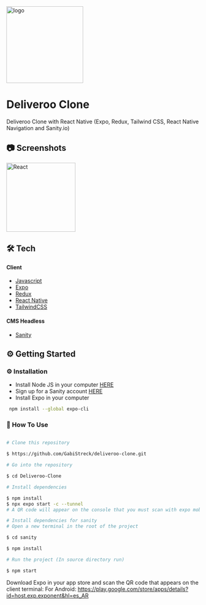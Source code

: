 <div>
<img src="https://user-images.githubusercontent.com/99184393/196014260-dfc68631-1abb-4635-ac6d-787ad0805dcd.png" alt="logo" width="200" height="auto" />

# Deliveroo Clone

<p>

Deliveroo Clone with React Native (Expo, Redux, Tailwind CSS, React Native Navigation and Sanity.io)

</p>

## :camera: Screenshots

<!-- Screenshots -->
<div>
<img align="center" alt="React" width="180" src="https://user-images.githubusercontent.com/99184393/184466112-3d639a7d-e292-43f1-96ff-0d7506be7d5a.jpg">

</div>


## 🛠️ Tech

<h4>Client</h4>
<ul>
  <li><a href="https://#/">Javascript</a></li>

  <li><a href="https://docs.expo.dev/workflow/expo-cli">Expo</a></li>

  <li><a href="https://redux-toolkit.js.org/">Redux</a></li>

  <li><a href="https://reactnative.dev">React Native</a></li>

  <li><a href="https://tailwindcss.com/">TailwindCSS</a></li>
</ul>


<h4>CMS Headless</h4>
<ul>
  <li><a href="https://www.sanity.io">Sanity</a></li>
</ul>


##  ⚙️ Getting Started

###  :gear: Installation

- Install Node JS in your computer <a href='https://nodejs.org/en/'>HERE</a>
- Sign up for a Sanity account <a href='https://www.sanity.io'>HERE</a>
- Install Expo in your computer
```bash
 npm install --global expo-cli
 ```


### 📖 How To Use
<!-- How To Use-->
```bash

# Clone this repository

$ https://github.com/GabiStreck/deliveroo-clone.git

# Go into the repository

$ cd Deliveroo-Clone

# Install dependencies

$ npm install
$ npx expo start -c --tunnel
# A QR code will appear on the console that you must scan with expo mobile

# Install dependencies for sanity
# Open a new terminal in the root of the project

$ cd sanity

$ npm install

# Run the project (In source directory run)

$ npm start

```
  
Download Expo in your app store and scan the QR code that appears on the client terminal:
For Android:
https://play.google.com/store/apps/details?id=host.exp.exponent&hl=es_AR